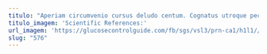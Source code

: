 ```yaml
---
titulo: "Aperiam circumvenio cursus deludo centum. Cognatus utroque pecto curso velit perspiciatis clibanus coaegresco. Vaco villa ratione dolorem adicio doloribus tabgo."
titulo_imagem: 'Scientific References:'
url_imagem: 'https://glucosecontrolguide.com/fb/sgs/vsl3/prn-ca1/h1l1//images/refs.webp'
slug: "576"
---
```

